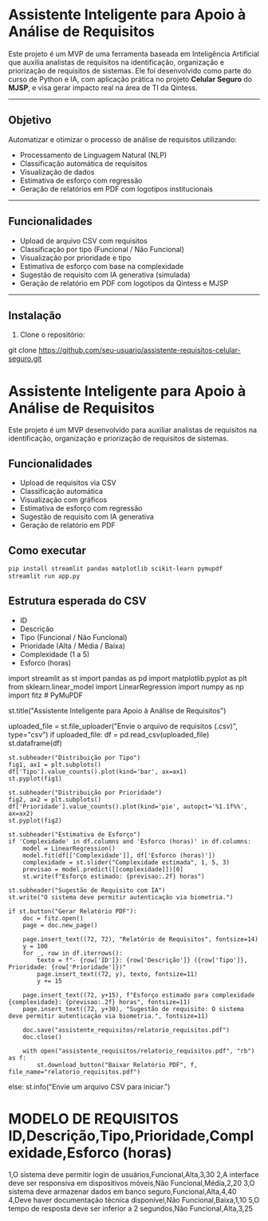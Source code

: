 #  Assistente Inteligente para Apoio à Análise de Requisitos

Este projeto é um MVP de uma ferramenta baseada em Inteligência Artificial que auxilia analistas de requisitos na identificação, organização e priorização de requisitos de sistemas. Ele foi desenvolvido como parte do curso de Python e IA, com aplicação prática no projeto **Celular Seguro** do **MJSP**, e visa gerar impacto real na área de TI da Qintess.

---

##  Objetivo

Automatizar e otimizar o processo de análise de requisitos utilizando:
- Processamento de Linguagem Natural (NLP)
- Classificação automática de requisitos
- Visualização de dados
- Estimativa de esforço com regressão
- Geração de relatórios em PDF com logotipos institucionais

---

##  Funcionalidades

- Upload de arquivo CSV com requisitos
- Classificação por tipo (Funcional / Não Funcional)
- Visualização por prioridade e tipo
- Estimativa de esforço com base na complexidade
- Sugestão de requisito com IA generativa (simulada)
- Geração de relatório em PDF com logotipos da Qintess e MJSP

---

##  Instalação

1. Clone o repositório:

git clone https://github.com/seu-usuario/assistente-requisitos-celular-seguro.git
# Assistente Inteligente para Apoio à Análise de Requisitos

Este projeto é um MVP desenvolvido para auxiliar analistas de requisitos na identificação, organização e priorização de requisitos de sistemas.

## Funcionalidades
- Upload de requisitos via CSV
- Classificação automática
- Visualização com gráficos
- Estimativa de esforço com regressão
- Sugestão de requisito com IA generativa
- Geração de relatório em PDF

## Como executar
```bash
pip install streamlit pandas matplotlib scikit-learn pymupdf
streamlit run app.py
```

## Estrutura esperada do CSV
- ID
- Descrição
- Tipo (Funcional / Não Funcional)
- Prioridade (Alta / Média / Baixa)
- Complexidade (1 a 5)
- Esforco (horas)                                                                                                            

import streamlit as st
import pandas as pd
import matplotlib.pyplot as plt
from sklearn.linear_model import LinearRegression
import numpy as np
import fitz  # PyMuPDF

st.title("Assistente Inteligente para Apoio à Análise de Requisitos")

uploaded_file = st.file_uploader("Envie o arquivo de requisitos (.csv)", type="csv")
if uploaded_file:
    df = pd.read_csv(uploaded_file)
    st.dataframe(df)

    st.subheader("Distribuição por Tipo")
    fig1, ax1 = plt.subplots()
    df['Tipo'].value_counts().plot(kind='bar', ax=ax1)
    st.pyplot(fig1)

    st.subheader("Distribuição por Prioridade")
    fig2, ax2 = plt.subplots()
    df['Prioridade'].value_counts().plot(kind='pie', autopct='%1.1f%%', ax=ax2)
    st.pyplot(fig2)

    st.subheader("Estimativa de Esforço")
    if 'Complexidade' in df.columns and 'Esforco (horas)' in df.columns:
        model = LinearRegression()
        model.fit(df[['Complexidade']], df['Esforco (horas)'])
        complexidade = st.slider("Complexidade estimada", 1, 5, 3)
        previsao = model.predict([[complexidade]])[0]
        st.write(f"Esforço estimado: {previsao:.2f} horas")

    st.subheader("Sugestão de Requisito com IA")
    st.write("O sistema deve permitir autenticação via biometria.")

    if st.button("Gerar Relatório PDF"):
        doc = fitz.open()
        page = doc.new_page()

        page.insert_text((72, 72), "Relatório de Requisitos", fontsize=14)
        y = 100
        for _, row in df.iterrows():
            texto = f"- {row['ID']}: {row['Descrição']} ({row['Tipo']}, Prioridade: {row['Prioridade']})"
            page.insert_text((72, y), texto, fontsize=11)
            y += 15

        page.insert_text((72, y+15), f"Esforço estimado para complexidade {complexidade}: {previsao:.2f} horas", fontsize=11)
        page.insert_text((72, y+30), "Sugestão de requisito: O sistema deve permitir autenticação via biometria.", fontsize=11)

        doc.save("assistente_requisitos/relatorio_requisitos.pdf")
        doc.close()

        with open("assistente_requisitos/relatorio_requisitos.pdf", "rb") as f:
            st.download_button("Baixar Relatório PDF", f, file_name="relatorio_requisitos.pdf")
else:
    st.info("Envie um arquivo CSV para iniciar.")
# MODELO DE REQUISITOS                                                                                                        ID,Descrição,Tipo,Prioridade,Complexidade,Esforco (horas)
1,O sistema deve permitir login de usuários,Funcional,Alta,3,30
2,A interface deve ser responsiva em dispositivos móveis,Não Funcional,Média,2,20
3,O sistema deve armazenar dados em banco seguro,Funcional,Alta,4,40
4,Deve haver documentação técnica disponível,Não Funcional,Baixa,1,10
5,O tempo de resposta deve ser inferior a 2 segundos,Não Funcional,Alta,3,25
